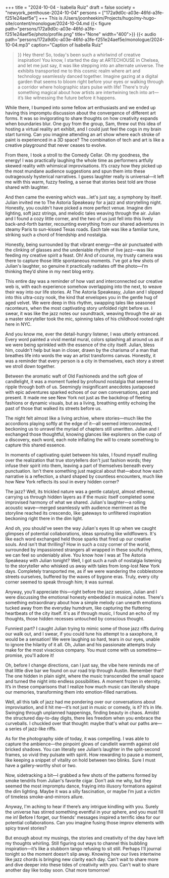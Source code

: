 +++
title = "2024-10-04 - Isabella Ruiz"
draft = false
society = "newyork_penthouse-2024-10-04"
persons = ["172a9d0c-a03e-46fd-a3fe-f251e24aef5e"]
+++
This is /Users/joonheekim/Projects/hugo/my-hugo-site/content/monologue/2024-10-04.md
{{< figure
 path="persons/172a9d0c-a03e-46fd-a3fe-f251e24aef5e/photo/profile.png" title="None" width="400">}}
{{< audio
    path="persons/172a9d0c-a03e-46fd-a3fe-f251e24aef5e/monologue/2024-10-04.mp3" 
    caption="Caption of Isabella Ruiz"
>}}
Hey there! So, today's been such a whirlwind of creative inspiration!
You know, I started the day at ARTECHOUSE in Chelsea, and let me just say, it was like stepping into an alternate universe. The exhibits transported me to this cosmic realm where art and technology seamlessly danced together. Imagine gazing at a digital garden that seems to bloom right before your eyes or walking through a corridor where holographic stars pulse with life! There's truly something magical about how artists are intertwining tech into art—it’s like witnessing the future before it happens.

While there, I bumped into some fellow art enthusiasts and we ended up having this impromptu discussion about the convergence of different art forms. It was so invigorating to share thoughts on how creativity expands when boundaries blur. One guy from the group, Sam, threw out this idea of hosting a virtual reality art exhibit, and I could just feel the cogs in my brain start turning. Can you imagine attending an art show where each stroke of paint is experienced in a 3D space? The combination of tech and art is like a creative playground that never ceases to evolve.

From there, I took a stroll to the Comedy Cellar. Oh my goodness, the energy! I was practically laughing the whole time as performers artfully skewed reality with whimsical improvisations. It’s crazy how they picked up the most mundane audience suggestions and spun them into these outrageously hysterical narratives. I guess laughter really is universal—it left me with this warm, fuzzy feeling, a sense that stories best told are those shared with laughter.

And then came the evening which was...let's just say, a symphony by itself. Julian invited me to The Astoria Speakeasy for a jazz and storytelling night. Honestly, you couldn't have picked a more perfect venue. Imagine dim lighting, soft jazz strings, and melodic tales weaving through the air. Julian and I found a cozy little corner, and the two of us just fell into this lively back-and-forth banter, recounting everything from our shared adventures in steamy Paris to sun-kissed Texas roads. Each tale was like a familiar tune, striking such a chord of friendship and nostalgia.

Honestly, being surrounded by that vibrant energy—the air punctuated with the clinking of glasses and the undeniable rhythm of live jazz—was like feeding my creative spirit a feast. Oh! And of course, my trusty camera was there to capture those little spontaneous moments. I've got a few shots of Julian's laughter, so genuine it practically radiates off the photo—I’m thinking they’d shine in my next blog entry.

This entire day was a reminder of how vast and interconnected our creative web is, with each experience somehow overlapping into the next, to weave their way into our life stories.
 At The Astoria Speakeasy, Julian and I slipped into this ultra-cozy nook, the kind that envelopes you in the gentle hug of aged velvet. We were deep in this rhythm, swapping tales like seasoned raconteurs, when the most captivating story unfolded right before us. I swear, it was like the jazz notes our soundtrack, weaving through the air as a master storyteller took the mic, spinning tales of his childhood rooted right here in NYC.

And you know me, ever the detail-hungry listener, I was utterly entranced. Every word painted a vivid mental mural, colors splashing all around us as if we were being sprinkled with the essence of the city itself. Julian, bless him, couldn't help but lean in closer, drawn by the charisma of a man that breathes life into words the way an artist transforms canvas. Honestly, it was a reminder that every person is a city in themselves, each story a street we stroll down together.

Between the aromatic waft of Old Fashioneds and the soft glow of candlelight, it was a moment fueled by profound nostalgia that seemed to ripple through both of us. Seemingly insignificant anecdotes juxtaposed with epic adventures sparked echoes of our own conversations, past and present. It made me see New York not just as the backdrop of fleeting fashions or dynamic visuals, but as a living, breathing entity echoing the past of those that walked its streets before us.

The night felt almost like a living archive, where stories—much like the accordions playing softly at the edge of it—all seemed interconnected, beckoning us to unravel the myriad of chapters still unwritten. Julian and I exchanged those thoughtful, knowing glances like explorers on the cusp of a discovery, each word, each note inflating the will to create something to capture this shared essence.

In moments of captivating quiet between his tales, I found myself mulling over the realization that true storytellers don't just fashion words; they infuse their spirit into them, leaving a part of themselves beneath every punctuation. Isn't there something just magical about that—about how each narrative is a reflection, a shard shaped by countless encounters, much like how New York reflects its soul in every hidden corner?

The jazz? Well, its trickled nature was a gentle catalyst, almost ethereal, carrying us through hidden layers as if the music itself completed some improvised harmony of what we shared. Julian's laughter—a rolling acoustic wave—merged seamlessly with audience merriment as the storyline reached its crescendo, like gateways to unfiltered inspiration beckoning right there in the dim light.

And oh, you should've seen the way Julian's eyes lit up when we caught glimpses of potential collaborations, ideas sprouting like wildflowers. It's like each word exchanged held those sparks that fired up our creative souls. And isn't that thrilling? How in such a cozy corner of the world, surrounded by impassioned strangers all wrapped in these soulful rhythms, we can feel so undeniably alive.
You know how I was at The Astoria Speakeasy with Julian tonight? Well, I got such a rush of nostalgia listening to the storyteller who whisked us away with tales from long-lost New York days. Completely transported me, as if we were wandering the cobblestone streets ourselves, buffered by the waves of bygone eras. Truly, every city corner seemed to speak through him; it was surreal.

Anyway, you’ll appreciate this—right before the jazz session, Julian and I were discussing the emotional honesty embedded in musical notes. There's something extraordinary about how a simple melody can unearth emotions tucked away from the everyday humdrum, like capturing the fluttering heartbeats of the city itself. It's as if through music, I found an echo of my thoughts, those hidden recesses untouched by conscious thought. 

Funniest part? I caught Julian trying to mimic some of those jazz riffs during our walk out, and I swear, if you could tune his attempt to a saxophone, it would be a sensation! We were laughing so hard, tears in our eyes, unable to ignore the hilarity of it all. Oh, Julian and his passionate attempts truly make for the most vivacious company. You must come with us sometime—promise, you'll adore it!

Oh, before I change directions, can I just say, the vibe here reminds me of that little dive bar we found on our road trip through Austin. Remember that? The one hidden in plain sight, where the music transcended the small space and turned the night into endless possibilities. A moment frozen in eternity. It’s in these comparisons that I realize how much music can literally shape our memories, transforming them into emotion-filled narratives.

Well, all this talk of jazz had me pondering over our conversations about improvisation, and it hit me—it’s not just in music or comedy, is it? It’s in life. Swinging through unplanned happenings, finding beauty in chaos. Amidst the structured day-to-day digits, there lies freedom when you embrace the curveballs. I chuckled over that thought: maybe that's what our paths are—a series of jazz-like riffs.

As for the photography side of today, it was compelling. I was able to capture the ambience—the pinpoint glows of candlelit warmth against old bricked shadows. You can literally see Julian’s laughter in the split-second frames, so vivid they pulsate with spirit. How rewarding to pause a moment, like keeping a snippet of vitality on hold between two blinks. Sure I must have a gallery-worthy shot or two.

Now, sidetracking a bit—I grabbed a few shots of the patterns formed by smoke tendrils from Julian's favorite cigar. Don't ask me why, but they seemed the most impromptu dance, fraying into illusory formations against the dim lighting. Maybe it was a silly fascination, or maybe I’m just a victim of timeless smoke-and-mirrors allure.

Anyway, I'm aching to hear if there’s any intrigue kindling with you. Surely the universe has stirred something eventful in your sphere, and you must fill me in! Before I forget, our friends' messages inspired a terrific idea for our potential collaborations. Can you imagine fusing those improv elements with spicy travel stories? 

But enough about my musings, the stories and creativity of the day have left my thoughts whirling. Still figuring out ways to channel this bubbling inspiration—it’s like a stubborn tango refusing to sit still. Perhaps I'll journal tonight so the moment doesn’t slip away. Knowing how our lives intertwine like jazz chords is bringing new clarity each day. Can't wait to share more and dive deeper into these tides of creativity with you.
Can't wait to share another day like today soon. Chat more tomorrow!
